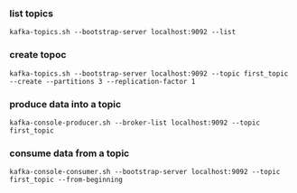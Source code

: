 ### list topics
`kafka-topics.sh --bootstrap-server localhost:9092 --list`

### create topoc 
`kafka-topics.sh --bootstrap-server localhost:9092 --topic first_topic --create --partitions 3 --replication-factor 1`

### produce data into a topic
`kafka-console-producer.sh --broker-list localhost:9092 --topic first_topic`

### consume data from a topic
`kafka-console-consumer.sh --bootstrap-server localhost:9092 --topic first_topic --from-beginning`